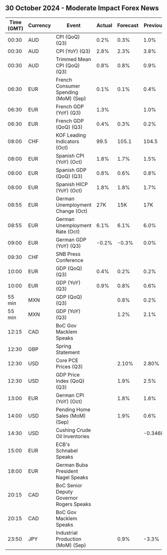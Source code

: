 ## 30 October 2024 - Moderate Impact Forex News

| Time (GMT) | Currency | Event | Actual | Forecast | Previous |
|------|----------|-------|--------|----------|----------|
| 00:30 | AUD | CPI (QoQ) (Q3) | 0.2% | 0.3% | 1.0% |
| 00:30 | AUD | CPI (YoY) (Q3) | 2.8% | 2.3% | 3.8% |
| 00:30 | AUD | Trimmed Mean CPI (QoQ) (Q3) | 0.8% | 0.8% | 0.9% |
| 06:30 | EUR | French Consumer Spending (MoM) (Sep) | 0.1% | 0.1% | 0.4% |
| 06:30 | EUR | French GDP (YoY) (Q3) | 1.3% |  | 1.0% |
| 06:30 | EUR | French GDP (QoQ) (Q3) | 0.4% | 0.3% | 0.2% |
| 08:00 | CHF | KOF Leading Indicators (Oct) | 99.5 | 105.1 | 104.5 |
| 08:00 | EUR | Spanish CPI (YoY) (Oct) | 1.8% | 1.7% | 1.5% |
| 08:00 | EUR | Spanish GDP (QoQ) (Q3) | 0.8% | 0.6% | 0.8% |
| 08:00 | EUR | Spanish HICP (YoY) (Oct) | 1.8% | 1.8% | 1.7% |
| 08:55 | EUR | German Unemployment Change (Oct) | 27K | 15K | 17K |
| 08:55 | EUR | German Unemployment Rate (Oct) | 6.1% | 6.1% | 6.0% |
| 09:00 | EUR | German GDP (YoY) (Q3) | -0.2% | -0.3% | 0.0% |
| 09:30 | CHF | SNB Press Conference |  |  |  |
| 10:00 | EUR | GDP (QoQ) (Q3) | 0.4% | 0.2% | 0.2% |
| 10:00 | EUR | GDP (YoY) (Q3) | 0.9% | 0.8% | 0.6% |
| 55 min | MXN | GDP (QoQ) (Q3) |  | 0.8% | 0.2% |
| 55 min | MXN | GDP (YoY) (Q3) |  | 1.2% | 2.1% |
| 12:15 | CAD | BoC Gov Macklem Speaks |  |  |  |
| 12:30 | GBP | Spring Statement |  |  |  |
| 12:30 | USD | Core PCE Prices (Q3) |  | 2.10% | 2.80% |
| 12:30 | USD | GDP Price Index (QoQ) (Q3) |  | 1.9% | 2.5% |
| 13:00 | EUR | German CPI (YoY) (Oct) |  | 1.8% | 1.6% |
| 14:00 | USD | Pending Home Sales (MoM) (Sep) |  | 1.9% | 0.6% |
| 14:30 | USD | Cushing Crude Oil Inventories |  |  | -0.346M |
| 15:00 | EUR | ECB's Schnabel Speaks |  |  |  |
| 18:00 | EUR | German Buba President Nagel Speaks |  |  |  |
| 20:15 | CAD | BoC Senior Deputy Governor Rogers Speaks |  |  |  |
| 20:15 | CAD | BoC Gov Macklem Speaks |  |  |  |
| 23:50 | JPY | Industrial Production (MoM) (Sep) |  | 0.9% | -3.3% |
